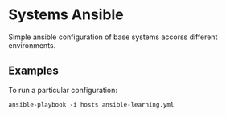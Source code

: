 Systems Ansible
===============


Simple ansible configuration of base systems accorss different environments.


Examples
--------

To run a particular configuration:
```
ansible-playbook -i hosts ansible-learning.yml
```

